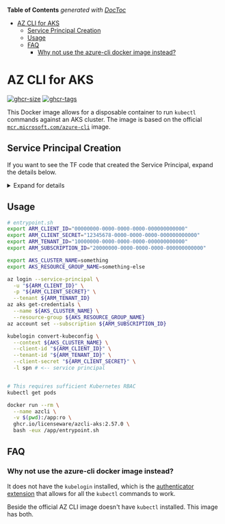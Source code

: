 <!-- START doctoc generated TOC please keep comment here to allow auto update -->
<!-- DON'T EDIT THIS SECTION, INSTEAD RE-RUN doctoc TO UPDATE -->
**Table of Contents**  *generated with [DocToc](https://github.com/thlorenz/doctoc)*

- [AZ CLI for AKS](#az-cli-for-aks)
  - [Service Principal Creation](#service-principal-creation)
  - [Usage](#usage)
  - [FAQ](#faq)
    - [Why not use the azure-cli docker image instead?](#why-not-use-the-azure-cli-docker-image-instead)

<!-- END doctoc generated TOC please keep comment here to allow auto update -->

# AZ CLI for AKS

[![ghcr-size](https://ghcr-badge.egpl.dev/licenseware/azcli-aks/size)](https://github.com/orgs/licenseware/packages/container/package/azcli-aks)
[![ghcr-tags](https://ghcr-badge.egpl.dev/licenseware/azcli-aks/latest_tag?label=latest-tag)](https://github.com/orgs/licenseware/packages/container/package/azcli-aks)

This Docker image allows for a disposable container to run `kubectl` commands
against an AKS cluster. The image is based on the official [`mcr.microsoft.com/azure-cli`][AZ CLI Official Docker] image.

## Service Principal Creation

If you want to see the TF code that created the Service Principal, expand the
details below.

<details>
<summary>Expand for details</summary>

```terraform
data "azuread_client_config" "current" {}

data "azurerm_kubernetes_cluster" "this" {
  name                = "my-aks-cluster"
  resource_group_name = "my-rg"
}


resource "azuread_application" "this" {
  display_name = "my-aks-app"
  owners       = [data.azuread_client_config.current.object_id]
}

resource "azuread_service_principal" "this" {
  app_role_assignment_required = false
  client_id                    = azuread_application.this.client_id
  owners                       = [data.azuread_client_config.current.object_id]
}

resource "time_rotating" "this" {
  rotation_days = 7
}

resource "azuread_service_principal_password" "this" {
  service_principal_id = azuread_service_principal.this.object_id
  rotate_when_changed = {
    rotation = time_rotating.this.id
  }
}

resource "azurerm_role_assignment" "aks_rbac" {
  principal_id         = azuread_service_principal.this.object_id
  role_definition_name = "Azure Kubernetes Service Cluster User Role"
  scope                = data.azurerm_kubernetes_cluster.this.id
}

output "client_id" {
  value = azuread_service_principal.this.client_id
}

output "client_secret" {
  value     = azuread_service_principal_password.this.value
  sensitive = true
}
```

</details>

## Usage

```bash
# entrypoint.sh
export ARM_CLIENT_ID="00000000-0000-0000-0000-000000000000"
export ARM_CLIENT_SECRET="12345678-0000-0000-0000-000000000000"
export ARM_TENANT_ID="10000000-0000-0000-0000-000000000000"
export ARM_SUBSCRIPTION_ID="20000000-0000-0000-0000-000000000000"

export AKS_CLUSTER_NAME=something
export AKS_RESOURCE_GROUP_NAME=something-else

az login --service-principal \
  -u "${ARM_CLIENT_ID}" \
  -p "${ARM_CLIENT_SECRET}" \
  --tenant ${ARM_TENANT_ID}
az aks get-credentials \
  --name ${AKS_CLUSTER_NAME} \
  --resource-group ${AKS_RESOURCE_GROUP_NAME}
az account set --subscription ${ARM_SUBSCRIPTION_ID}

kubelogin convert-kubeconfig \
  --context ${AKS_CLUSTER_NAME} \
  --client-id "${ARM_CLIENT_ID}" \
  --tenant-id "${ARM_TENANT_ID}" \
  --client-secret "${ARM_CLIENT_SECRET}" \
  -l spn # <-- service principal


# This requires sufficient Kubernetes RBAC
kubectl get pods
```

```bash
docker run --rm \
  --name azcli \
  -v $(pwd):/app:ro \
  ghcr.io/licenseware/azcli-aks:2.57.0 \
  bash -eux /app/entrypoint.sh
```

## FAQ

### Why not use the azure-cli docker image instead?

It does not have the `kubelogin` installed, which is the [authenticator extension][kubelogin extension]
that allows for all the `kubectl` commands to work.

Beside the official AZ CLI image doesn't have `kubectl` installed. This image
has both.

[kubelogin extension]: https://github.com/Azure/kubelogin
[AZ CLI Official Docker]: https://mcr.microsoft.com/en-us/product/azure-cli/tags
